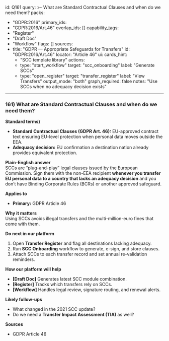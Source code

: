 id: Q161
query: >-
  What are Standard Contractual Clauses and when do we need them?
packs:
  - "GDPR:2016"
primary_ids:
  - "GDPR:2016/Art.46"
overlap_ids: []
capability_tags:
  - "Register"
  - "Draft Doc"
  - "Workflow"
flags: []
sources:
  - title: "GDPR — Appropriate Safeguards for Transfers"
    id: "GDPR:2016/Art.46"
    locator: "Article 46"
ui:
  cards_hint:
    - "SCC template library"
  actions:
    - type: "start_workflow"
      target: "scc_onboarding"
      label: "Generate SCCs"
    - type: "open_register"
      target: "transfer_register"
      label: "View Transfers"
output_mode: "both"
graph_required: false
notes: "Use SCCs when no adequacy decision exists"
---
### 161) What are Standard Contractual Clauses and when do we need them?

**Standard terms)**  
- **Standard Contractual Clauses (GDPR Art. 46):** EU-approved contract text ensuring EU-level protection when personal data moves outside the EEA.  
- **Adequacy decision:** EU confirmation a destination nation already provides equivalent protection.

**Plain-English answer**  
SCCs are “plug-and-play” legal clauses issued by the European Commission. Sign them with the non-EEA recipient **whenever you transfer EU personal data to a country that lacks an adequacy decision** and you don’t have Binding Corporate Rules (BCRs) or another approved safeguard.

**Applies to**  
- **Primary:** GDPR Article 46

**Why it matters**  
Using SCCs avoids illegal transfers and the multi-million-euro fines that come with them.

**Do next in our platform**  
1. Open **Transfer Register** and flag all destinations lacking adequacy.  
2. Run **SCC Onboarding** workflow to generate, e-sign, and store clauses.  
3. Attach SCCs to each transfer record and set annual re-validation reminders.

**How our platform will help**  
- **[Draft Doc]** Generates latest SCC module combination.  
- **[Register]** Tracks which transfers rely on SCCs.  
- **[Workflow]** Handles legal review, signature routing, and renewal alerts.

**Likely follow-ups**  
- What changed in the 2021 SCC update?  
- Do we need a **Transfer Impact Assessment (TIA)** as well?

**Sources**  
- GDPR Article 46
